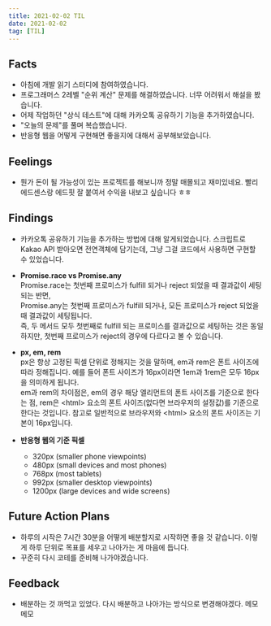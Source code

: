 ```yaml
---
title: 2021-02-02 TIL
date: 2021-02-02
tag: [TIL]
---
```


## Facts

- 아침에 개발 읽기 스터디에 참여하였습니다.
- 프로그래머스 2레벨 "순위 계산" 문제를 해결하였습니다. 너무 어려워서 해설을 봤습니다.
- 어제 작업하던 "상식 테스트"에 대해 카카오톡 공유하기 기능을 추가하였습니다.
- "오늘의 문제"를 풀며 복습했습니다.
- 반응형 웹을 어떻게 구현해면 좋을지에 대해서 공부해보았습니다.

## Feelings

- 뭔가 돈이 될 가능성이 있는 프로젝트를 해보니까 정말 매몰되고 재미있네요. 빨리 에드센스랑 에드핏 잘 붙여서 수익을 내보고 싶습니다 ㅎㅎ

## Findings

- 카카오톡 공유하기 기능을 추가하는 방법에 대해 알게되었습니다. 스크립트로 Kakao API 받아오면 전연객체에 담기는데, 그냥 그걸 코드에서 사용하면 구현할 수 있었습니다.

- **Promise.race vs Promise.any**  
  Promise.race는 첫번째 프로미스가 fulfill 되거나 reject 되었을 때 결과값이 세팅되는 반면,  
  Promise.any는 첫번째 프로미스가 fulfill 되거나, 모든 프로미스가 reject 되었을 때 결과값이 세팅됩니다.  
  즉, 두 메서드 모두 첫번째로 fulfill 되는 프로미스를 결과값으로 세팅하는 것은 동일하지만, 첫번째 프로미스가 reject의 경우에 다르다고 볼 수 있습니다.

- **px, em, rem**  
  px은 항상 고정된 픽셀 단위로 정해지는 것을 말하며, em과 rem은 폰트 사이즈에 따라 정해집니다. 예를 들어 폰트 사이즈가 16px이라면 1em과 1rem은 모두 16px을 의미하게 됩니다.  
  em과 rem의 차이점은, em의 경우 해당 엘리먼트의 폰트 사이즈를 기준으로 한다는 점, rem은 \<html\> 요소의 폰트 사이즈(없다면 브라우저의 설정값)를 기준으로 한다는 것입니다. 참고로 일반적으로 브라우저와 \<html\> 요소의 폰트 사이즈는 기본이 16px입니다.

- **반응형 웹의 기준 픽셀**  
  - 320px (smaller phone viewpoints)
  - 480px (small devices and most phones)
  - 768px (most tablets)
  - 992px (smaller desktop viewpoints)
  - 1200px (large devices and wide screens)

## Future Action Plans

- 하루의 시작은 7시간 30분을 어떻게 배분할지로 시작하면 좋을 것 같습니다. 이렇게 하루 단위로 목표를 세우고 나아가는 게 마음에 듭니다.
- 꾸준히 다시 코테를 준비해 나가야겠습니다.

## Feedback

- 배분하는 것 까먹고 있었다. 다시 배분하고 나아가는 방식으로 변경해야겠다. 메모메모
